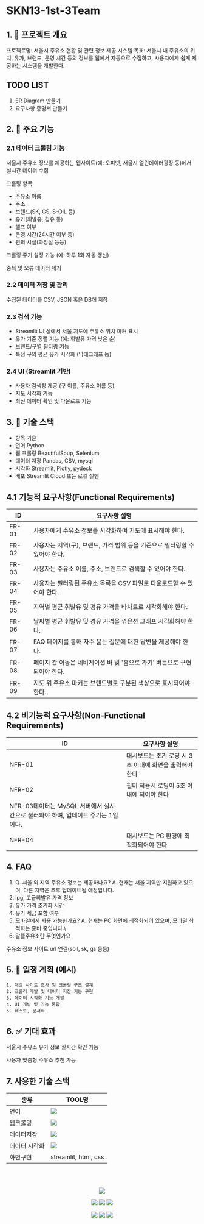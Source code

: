 # SKN13-1st-3Team

## 1. 📌 프로젝트 개요
프로젝트명: 서울시 주유소 현황 및 관련 정보 제공 시스템
목표: 서울시 내 주유소의 위치, 유가, 브랜드, 운영 시간 등의 정보를 웹에서 자동으로 수집하고, 사용자에게 쉽게 제공하는 시스템을 개발한다.

## TODO LIST

1. ER Diagram 만들기
2. 요구사항 증명서 만들기

## 2. 🎯 주요 기능
### 2.1 데이터 크롤링 기능
 서울시 주유소 정보를 제공하는 웹사이트(예: 오피넷, 서울시 열린데이터광장 등)에서 실시간 데이터 수집

크롤링 항목:

- 주유소 이름
- 주소
- 브랜드(SK, GS, S-OIL 등)
- 유가(휘발유, 경유 등)
- 셀프 여부
- 운영 시간(24시간 여부 등)
- 편의 시설(화장실 등등)

크롤링 주기 설정 가능 (예: 하루 1회 자동 갱신)

 중복 및 오류 데이터 제거

### 2.2 데이터 저장 및 관리

수집된 데이터를 CSV, JSON 혹은 DB에 저장

### 2.3 검색 기능

- Streamlit UI 상에서 서울 지도에 주유소 위치 마커 표시
- 유가 기준 정렬 기능 (예: 휘발유 가격 낮은 순)
- 브랜드/구별 필터링 기능
- 특정 구의 평균 유가 시각화 (막대그래프 등)

### 2.4 UI (Streamlit 기반)

- 사용자 검색창 제공 (구 이름, 주유소 이름 등)
- 지도 시각화 기능
- 최신 데이터 확인 및 다운로드 기능

 
## 3. 🔧 기술 스택
- 항목	기술
- 언어	Python
- 웹 크롤링	BeautifulSoup, Selenium
- 데이터 저장	Pandas, CSV, mysql
- 시각화	Streamlit, Plotly, pydeck
- 배포	Streamlit Cloud 또는 로컬 실행



## 4.1 기능적 요구사항(Functional Requirements)
|ID|요구사항 설명|
|------|---|
|FR-01	|사용자에게 주유소 정보를 시각화하여 지도에 표시해야 한다.|
|FR-02	|사용자는 지역(구), 브랜드, 가격 범위 등을 기준으로 필터링할 수 있어야 한다.|
|FR-03	|사용자는 주유소 이름, 주소, 브랜드로 검색할 수 있어야 한다.|
|FR-04	|사용자는 필터링된 주유소 목록을 CSV 파일로 다운로드할 수 있어야 한다.|
|FR-05	|지역별 평균 휘발유 및 경유 가격을 바차트로 시각화해야 한다.|
|FR-06  |날짜별 평균 휘발유 및 경유 가격을 꺾은선 그래프 시각화해야 한다.|
|FR-07  |FAQ 페이지를 통해 자주 묻는 질문에 대한 답변을 제공해야 한다.|
|FR-08	|페이지 간 이동은 네비게이션 바 및 '홈으로 가기' 버튼으로 구현되어야 한다.|
|FR-09	|지도 위 주유소 마커는 브랜드별로 구분된 색상으로 표시되어야 한다.|

## 4.2 비기능적 요구사항(Non-Functional Requirements)
|ID|요구사항 설명|
|------|---|
|NFR-01|대시보드는 초기 로딩 시 3초 이내에 화면을 출력해야 한다|
|NFR-02|필터 적용시 로딩이 5초 이내에 되어야 한다|
|NFR-03데이터는 MySQL 서버에서 실시간으로 불러와야 하며, 업데이트 주기는 1일이다.|
|NFR-04|대시보드는 PC 환경에 최적화되어야 한다|




## 4. FAQ

1. Q. 서울 외 지역 주유소 정보는 제공하나요? A. 현재는 서울 지역만 지원하고 있으며, 다른 지역은 추후 업데이트될 예정입니다. 
2. lpg, 고급휘발유 가격 정보
3. 유가 가격 초기화 시간
4. 유가 세금 포함 여부
5. 모바일에서 사용 가능한가요? A. 현재는 PC 화면에 최적화되어 있으며, 모바일 최적화는 준비 중입니다.\
6. 알뜰주유소란 무엇인가요 

주유소 정보 사이트 url 연결(soil, sk, gs 등등)


## 5. 📅 일정 계획 (예시)
	1. 대상 사이트 조사 및 크롤링 구조 설계
	2. 크롤러 개발 및 데이터 저장 기능 구현
	3. 데이터 시각화 기능 개발
	4. UI 개발 및 기능 통합
	5. 테스트, 문서화

## 6. ✅ 기대 효과
서울시 주유소 유가 정보 실시간 확인 가능

사용자 맞춤형 주유소 추천 가능

## 7. 사용한 기술 스택

|종류|TOOL명
|-----|---|
|언어| <img src="https://img.shields.io/badge/python-3776AB?style=for-the-badge&logo=python&logoColor=white">|
|웹크롤링|<img src="https://img.shields.io/badge/selenium-4479A1?style=for-the-badge&logo=selenium&logoColor=white">|
|데이터저장|<img src="https://img.shields.io/badge/mysql-4479A1?style=for-the-badge&logo=mysql&logoColor=white">|
|데이터 시각화|<img src="https://img.shields.io/badge/pandas-150458?style=for-the-badge&logo=pandas&logoColor=white">|
|화면구현|streamlit, html, css


<br/><br/>
<p align="center">
  
  <img src="https://img.shields.io/badge/github-181717?style=for-the-badge&logo=github&logoColor=white">
</p>
<p align="center">
  <img src="https://img.shields.io/badge/Python-3776AB?style=for-the-badge&logo=Python&logoColor=white">
  <img src="https://img.shields.io/badge/Streamlit-%23FE4B4B.svg?style=for-the-badge&logo=streamlit&logoColor=white">
  <img src="https://img.shields.io/badge/Selenium-43B02A?style=for-the-badge&logo=Selenium&logoColor=white">
</p>
<p align="center">
  <img src="https://img.shields.io/badge/MySQL-4479A1?style=for-the-badge&logo=MySQL&logoColor=white">
  <img src="https://img.shields.io/badge/Discord-%235865F2.svg?style=for-the-badge&logo=discord&logoColor=white">
  <img src="https://img.shields.io/badge/YouTube-FF0000?style=for-the-badge&logo=youtube&logoColor=white">
<!--   <img src="https://img.shields.io/badge/Windows%2011-%230079d5.svg?style=for-the-badge&logo=Windows%2011&logoColor=white"> -->
</p>
<br/><br/>
<br/><br/>
